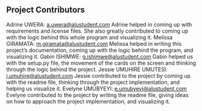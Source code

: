 ## Project Contributors 
Adrine UWERA: a.uwera@alustudent.com 
Adrine helped in coming up with requirements and license files. She also greatly contributed to coming up with the logic behind this whole program and visualizing it. 
Melissa GIRAMATA: m.giramata@alustudent.com 
Melissa helped in writing this project’s documentation, coming up with the logic behind the program, and visualizing it.
Gabin ISHIMWE: g.ishimwe@alustudent.com 
Gabin helped us with the setup.py file, the movement of the cards on the screen and thinking through the logic behind the project.
Jessie UMUHIRE UMUTESI: j.umuhire@alustudent.com 
Jessie contributed to the project by coming up with the readme file, thinking through the project implementation, and helping us visualize it.
Evelyne UMUBYEYI: e.umubyeyi@alustudent.com 
Evelyne contributed to the project by writing the readme file, giving ideas on how to approach the project implementation, and visualizing it.


